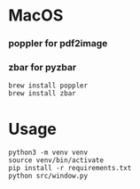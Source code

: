 # MacOS
### poppler for pdf2image
### zbar for pyzbar
```
brew install poppler
brew install zbar
```

# Usage
```
python3 -m venv venv
source venv/bin/activate
pip install -r requirements.txt
python src/window.py
```
